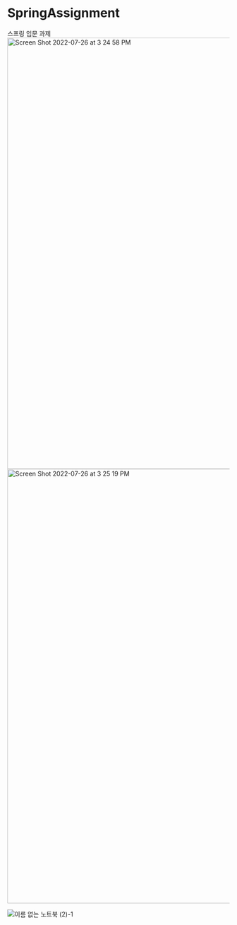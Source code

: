 # SpringAssignment
스프링 입문 과제
<img width="975" alt="Screen Shot 2022-07-26 at 3 24 58 PM" src="https://user-images.githubusercontent.com/98302518/180938312-27b5b773-4d86-4c97-a01f-0d45a9ff6709.png">
<img width="982" alt="Screen Shot 2022-07-26 at 3 25 19 PM" src="https://user-images.githubusercontent.com/98302518/180938094-40605ca4-0d76-409c-be95-0e1e284a7521.png">

![이름 없는 노트북 (2)-1](https://user-images.githubusercontent.com/98302518/180897136-59d665d3-de7b-4212-bb88-bee0c74f82e4.jpg)
